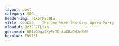 ```yaml
---
layout: post 
category: S09 
header-img: a0XSTPEpQIw 
title: S09E20 -- The One With The Soap Opera Party 
oloadid: Qz32F2TLYxg 
gdriveid: 0B1vQDqa4KyErTDhLaDBaQWJnSWM 
bgcolor: ED9121
--- 
```

<!--more--> 
